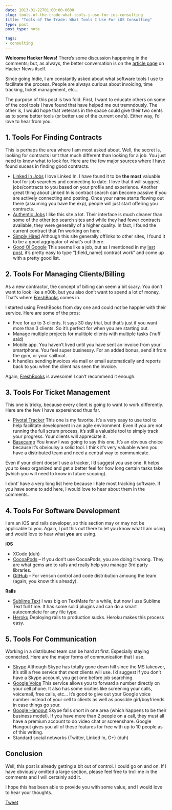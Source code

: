 ```yaml
---
date: 2013-01-22T01:00:00-0600
slug: tools-of-the-trade-what-tools-i-use-for-ios-consulting
title: "Tools of The Trade: What Tools I Use For iOS Consulting"
type: post
post_type: note

tags:
- consulting
---
```

**Welcome Hacker News!** There’s some discussion happening in the comments; but, as always, the better conversation is on the [article page](http://news.ycombinator.com/item?id=5128793) on Hacker News itself.


Since going Indie, I am constantly asked about what software tools I use to facilitate the process. People are always curious about invoicing, time tracking, ticket management, etc…


The purpose of this post is two fold. First, I want to educate others on some of the cool tools I have found that have helped me out tremndously. The other is, I would hope that veterans in the space could give their two cents as to some better tools (or better use of the current one’s). Either way, I’d love to hear from you.


## 1. Tools For Finding Contracts


This is perhaps the area where I am most asked about. Well, the secret is, looking for contracts isn’t that much different than looking for a job. You just need to know what to look for. Here are the few major sources where I have found sucess in finding good contracts.


* [Linked In Jobs](http://www.linkedin.com/jobs?displayHome=) I love Linked In. I have found it to be **the most** valuable tool for job searches and connecting to date. I love that it will suggest jobs/contracts to you based on your profile and experience. Another great thing about Linked In is contract search can become passive if you are actively connecting and posting. Once your name starts flowing out there (assuming you have the exp), people will just start offering you contracts.
* [Authentic Jobs](http://www.authenticjobs.com) I like this site a lot. Their interface is much cleaner than some of the other job search sites and while they had fewer contracts available, they were generally of a higher quality. In fact, I found the current contract that I’m working on here.
* [Simply Hired](http://www.simplyhired.com/) Although this site generally offlinks to other sites, I found it to be a good aggrigator of what’s out there.
* [Good Ol Google](http://google.com) This seems like a job, but as I mentioned in my [last post](http://brandontreb.com/what-i-learned-in-my-first-month-being-a-contract-ios-developer/), it’s pretty easy to type “[:field\_name] contract work” and come up with a pretty good list.


## 2. Tools For Managing Clients/Billing


As a new contractor, the concept of billing can seem a bit scary. You don’t want to look like a n00b, but you also don’t want to spend a lot of money. That’s where [FreshBooks](https://brandontrebitowski.freshbooks.com/refer/www) comes in.


I started using FreshBooks from day one and could not be happier with their service. Here are some of the pros:


* Free for up to 3 clients. It says 30 day trial, but that’s just if you want more than 3 clients. So it’s perfect for when you are starting out.
* Manage multiple projects for mulitiple clients with multiple tasks (‘nuff said)
* Mobile app. You haven’t lived until you have sent an invoice from your smartphone. You feel super businessy. For an added bonus, send it from the gym, or your sailboat.
* It handles sending invoices via mail or email automatically and reports back to you when the client has seen the invoice.


Again, [FreshBooks](https://brandontrebitowski.freshbooks.com/refer/www) is awesome! I can’t recommend it enough.


## 3. Tools For Ticket Management


This one is tricky, because every client is going to want to work differently. Here are the few I have expereinced thus far.


* [Pivotal Tracker](https://www.pivotaltracker.com) This one is my favorite. It’s a very easy to use tool to help facilitate development in an agile environment. Even if you are not running the full scrum process, it’s still a valuable tool to simply track your progress. Your clients will appreciate it.
* [Basecamp](http://basecamp.com) You knew I was going to say this one. It’s an obvious choice because it’s obvioulsy a solid tool. I think it’s very valuable when you have a distributed team and need a central way to communicate.


Even if your client doesn’t use a tracker, I’d suggest you use one. It helps you to keep organized and get a better feel for how long certain tasks take (which you will need to know in future scoping).


I dont’ have a very long list here because I hate most tracking software. If you have some to add here, I would love to hear about them in the comments.


## 4. Tools For Software Development


I am an iOS and rails developer, so this section may or may not be applicable to you. Again, I put this out there to let you know what **I** am using and would love to hear what **you** are using.


**iOS**


* XCode (duh)
* [CocoaPods](http://cocoapods.org) – If you don’t use CocoaPods, you are doing it wrong. They are what gems are to rails and really help you manage 3rd party libraries.
* [GitHub](http://github.com) – For verison control and code distribution amoung the team. (again, you know this already).


**Rails**


* [Sublime Text](http://www.sublimetext.com) I was big on TextMate for a while, but now I use Sublime Text full time. It has some solid plugins and can do a smart autocomplete for any file type.
* [Heroku](http://www.heroku.com) Deploying rails to production sucks. Heroku makes this process easy.


## 5. Tools For Communication


Working in a distributed team can be hard at first. Especially staying connected. Here are the major forms of communication that I use.


* [Skype](http://beta.skype.com/en/) Although Skype has totally gone down hill since the MS takeover, it’s still a free service that *most* clients will use. I’d suggest if you don’t have a Skype account, you get one before job searching.
* [Google Voice](https://www.google.com/voice/b/0?pli=1) This service allows you to forward a number directly on your cell phone. It also has some nicities like screening your calls, voicemail, free calls, etc… It’s good to give out your Google voice number instead of your cell to clients as well as possible girl/boyfriends in case things go sour.
* [Google Hangout](http://www.google.com/+/learnmore/hangouts/) Skype falls short in one area (which happens to be their business model). If you have more than 2 people on a call, they must all have a premium account to do video chat or screenshare. Google Hangout gives you all of these features for free with up to 10 people as of this writing.
* Standard social networks (Twitter, Linked In, G+) (duh)


## Conclusion


Well, this post is already getting a bit out of control. I could go on and on. If I have obviously omitted a large section, please feel free to troll me in the comments and I will certainly add it.


I hope this has been able to provide you with some value, and I would love to hear your thoughts.



[Tweet](http://twitter.com/share)


